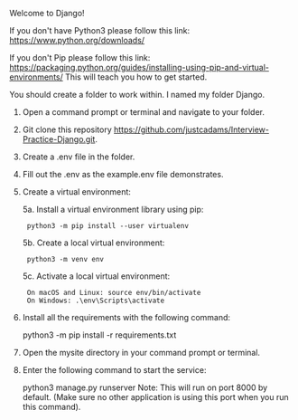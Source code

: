 Welcome to Django!

If you don't have Python3 please follow this link:
https://www.python.org/downloads/

If you don't Pip please follow this link:
https://packaging.python.org/guides/installing-using-pip-and-virtual-environments/
This will teach you how to get started.

You should create a <Project> folder to work within.
I named my folder Django.


1. Open a command prompt or terminal and navigate to your <Project> folder.


2. Git clone this repository https://github.com/justcadams/Interview-Practice-Django.git.


3. Create a .env file in the <Project> folder.


4. Fill out the .env as the example.env file demonstrates.


5. Create a virtual environment:

	5a. Install a virtual environment library using pip:

		python3 -m pip install --user virtualenv

	5b. Create a local virtual environment:

		python3 -m venv env

	5c. Activate a local virtual environment:

		On macOS and Linux: source env/bin/activate
		On Windows: .\env\Scripts\activate


6. Install all the requirements with the following command:

	python3 -m pip install -r requirements.txt


7. Open the mysite directory in your command prompt or terminal.


8. Enter the following command to start the service:

	python3 manage.py runserver
	Note: This will run on port 8000 by default.
	(Make sure no other application is using this port when you run this command).
